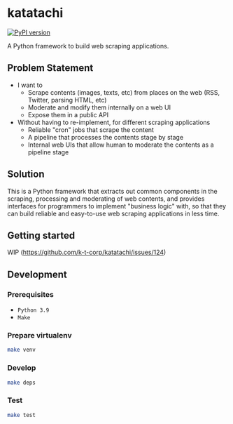 # katatachi
[![PyPI version](https://badge.fury.io/py/katatachi.svg)](https://badge.fury.io/py/katatachi)

A Python framework to build web scraping applications.

## Problem Statement
* I want to
    * Scrape contents (images, texts, etc) from places on the web (RSS, Twitter, parsing HTML, etc)
    * Moderate and modify them internally on a web UI
    * Expose them in a public API
* Without having to re-implement, for different scraping applications
    * Reliable "cron" jobs that scrape the content
    * A pipeline that processes the contents stage by stage
    * Internal web UIs that allow human to moderate the contents as a pipeline stage


## Solution
This is a Python framework that extracts out common components in the scraping, processing and moderating of web contents,
and provides interfaces for programmers to implement "business logic" with, so that they can build reliable and easy-to-use web scraping applications in less time.

## Getting started
WIP (https://github.com/k-t-corp/katatachi/issues/124)

## Development
### Prerequisites
* `Python 3.9`
* `Make`

### Prepare virtualenv
```bash
make venv
```

### Develop
```bash
make deps
```

### Test
```bash
make test
```
